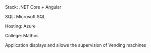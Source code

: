 Stack: .NET Core + Angular

SQL: Microsoft SQL

Hosting: Azure

College: Mathos


Application displays and allows the supervision of Vending machines

